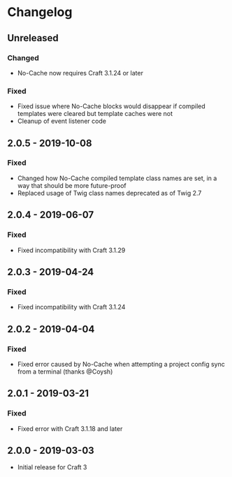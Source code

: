 # Changelog

## Unreleased
### Changed
- No-Cache now requires Craft 3.1.24 or later

### Fixed
- Fixed issue where No-Cache blocks would disappear if compiled templates were cleared but template caches were not
- Cleanup of event listener code

## 2.0.5 - 2019-10-08
### Fixed
- Changed how No-Cache compiled template class names are set, in a way that should be more future-proof
- Replaced usage of Twig class names deprecated as of Twig 2.7

## 2.0.4 - 2019-06-07
### Fixed
- Fixed incompatibility with Craft 3.1.29

## 2.0.3 - 2019-04-24
### Fixed
- Fixed incompatibility with Craft 3.1.24

## 2.0.2 - 2019-04-04
### Fixed
- Fixed error caused by No-Cache when attempting a project config sync from a terminal (thanks @Coysh)

## 2.0.1 - 2019-03-21
### Fixed
- Fixed error with Craft 3.1.18 and later

## 2.0.0 - 2019-03-03
- Initial release for Craft 3
